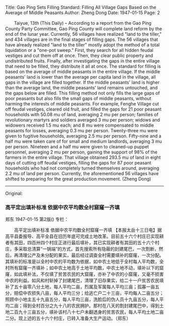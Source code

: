 Title: Gao Ping Sets Filling Standard: Filling All Village Gaps Based on the Average of Middle Peasants
Author: Zheng Dong
Date: 1947-01-15
Page: 2

　　Taiyue, 13th (This Daily) – According to a report from the Gao Ping County Party Committee, Gao Ping County will complete land reform by the end of the lunar year. Currently, 56 villages have realized "land to the tiller," and 434 villages are in the final stages of filling gaps. The 56 villages that have already realized "land to the tiller" mostly adopt the method of a total liquidation or a "one-pot sweep." First, they search for all hidden feudal vestiges and cut them off at once. Then, they clear public property and undistributed fruits. Finally, after investigating the gaps in the entire village that need to be filled, they distribute it all at once. The standard for filling is based on the average of middle peasants in the entire village. If the middle peasants' land is lower than the average per capita land in the village, all gaps in the village are filled together. If the middle peasants' land is higher than the average land, the middle peasants' land remains untouched, and the gaps below are filled. This filling method not only fills the large gaps of poor peasants but also fills the small gaps of middle peasants, without harming the interests of middle peasants. For example, Fenghe Village cut off feudal vestiges, cleared old fruit, and filled the gaps for 21 poor peasant households with 50.08 mu of land, averaging 2 mu per person; families of revolutionary martyrs and soldiers averaged 3 mu per person; widows and widowers received 1.5 mu each; and 8 mu were compensated to middle peasants for losses, averaging 0.3 mu per person. Twenty-three mu were given to fugitive households, averaging 2.5 mu per person. Fifty-nine and a half mu were taken care of for small and medium landlords, averaging 3 mu per person. Nineteen and a half mu were given to cleaned-up puppet personnel, averaging 2 mu per person, gaining the support of 98% of the farmers in the entire village. That village obtained 293.5 mu of land in eight days of cutting off feudal vestiges, filling the gaps for 87 poor peasant households who had not completely turned themselves around, averaging 2.2 mu of land per person. Currently, the aforementioned 56 villages have shifted to preparing for the great production movement. (Zheng Dong)



<hr /> 

Original: 


### 高平定出填补标准  依据中农平均数全村窟窿一齐填
郑东
1947-01-15
第2版()
专栏：

　　高平定出填补标准
    依据中农平均数全村窟窿一齐填
    【本报太岳十三日电】据高平县委报导、高平全县在旧历年底可完成土地改革。目前五十六个村庄已实现耕者有其田，四百卅四个村庄正进行最后填补，其已实现耕者有其田的五十六个村庄，多采取总清算“一锅端”的方式，首先搜索所有隐蔽的封建尾巴，一次割断，然后，再清理公产及未分配的果实，最后经过调查全村需要填补的窟窿，一次分配。其填补的标准是以全村中农的平均数为依据，如中农土地低于全村每人平均数，全村所有窟窿一齐填补；如中农土地高于土地平均数，中农土地不动，填补以下的窟窿，如此填补法，不仅填了贫苦农民的大窟窿，亦补了中农的小窟窿，又毫不损害中农的利益。如风和村斩掉了封建尾巴，清理了旧存果实，给二十一户贫苦农民填补了五十亩零八分土地，每人平均二亩，烈属及军属每人平均三亩；孤寡一亩五分，赔偿中农损失八亩，每人平均三分；给逃亡户二十三亩，平均每人二亩五分；照顾中小地主五十九亩五分，每人平均三亩，洗脸后的伪人员十九亩五分，每人平均二亩；得到全村百分之九十八的农民拥护。那村在八天的割封建尾巴中，得到土地二百九十三亩五分，填补该村八十七户未翻透身的贫苦农民，每人平均土地二亩二分。现上述的五十六个村庄，已转入准备大生产运动。（郑东）
